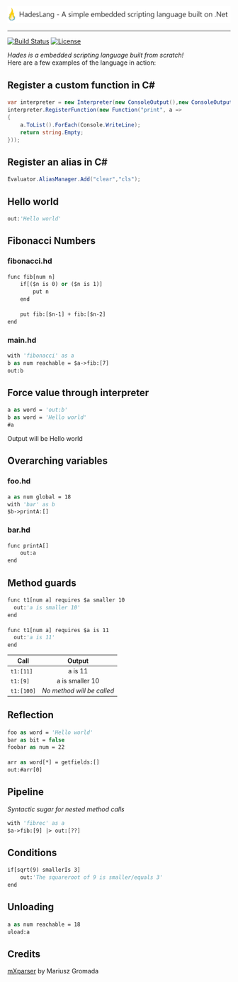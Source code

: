 <img src="https://raw.githubusercontent.com/Azer0s/HadesLang/master/HadesLang/IconLong.png" /> 

***

[![Build Status](https://travis-ci.org/Azer0s/HadesLang.svg?branch=master)](https://travis-ci.org/Azer0s/HadesLang)
[![License](https://img.shields.io/badge/license-MIT-brightgreen.svg)](https://github.com/Azer0s/HadesLang/blob/master/LICENSE)


*Hades is a embedded scripting language built from scratch!*
<br>
Here are a few examples of the language in action:

## Register a custom function in C#
```csharp
var interpreter = new Interpreter(new ConsoleOutput(),new ConsoleOutput());
interpreter.RegisterFunction(new Function("print", a =>
{
    a.ToList().ForEach(Console.WriteLine);
    return string.Empty;
}));
```

## Register an alias in C#
```csharp
Evaluator.AliasManager.Add("clear","cls");
```

## Hello world
```vb
out:'Hello world'
```

## Fibonacci Numbers
### fibonacci.hd
```vb
func fib[num n]
    if[($n is 0) or ($n is 1)]
        put n
    end

    put fib:[$n-1] + fib:[$n-2]
end
```
### main.hd
```vb
with 'fibonacci' as a
b as num reachable = $a->fib:[7]
out:b
```
## Force value through interpreter 

```vb
a as word = 'out:b'
b as word = 'Hello world'
#a
```
Output will be Hello world

## Overarching variables
### foo.hd
```vb
a as num global = 18
with 'bar' as b
$b->printA:[]
```
### bar.hd
```vb
func printA[]
    out:a
end
```

## Method guards
```vb
func t1[num a] requires $a smaller 10
  out:'a is smaller 10'
end

func t1[num a] requires $a is 11
  out:'a is 11'
end
```

| Call       |           Output           |
| ---------- | :------------------------: |
| `t1:[11]`  |          a is 11           |
| `t1:[9]`   |      a is smaller 10       |
| `t1:[100]` | *No method will be called* |

## Reflection
```vb
foo as word = 'Hello world'
bar as bit = false
foobar as num = 22

arr as word[*] = getfields:[]
out:#arr[0]
```

## Pipeline

*Syntactic sugar for nested method calls*
```vb
with 'fibrec' as a
$a->fib:[9] |> out:[??]
```
## Conditions
```vb
if[sqrt(9) smallerIs 3]
    out:'The squareroot of 9 is smaller/equals 3'
end
```

## Unloading
```vb
a as num reachable = 18
uload:a
```

## Credits
[mXparser](https://github.com/mariuszgromada/MathParser.org-mXparser) by Mariusz Gromada
